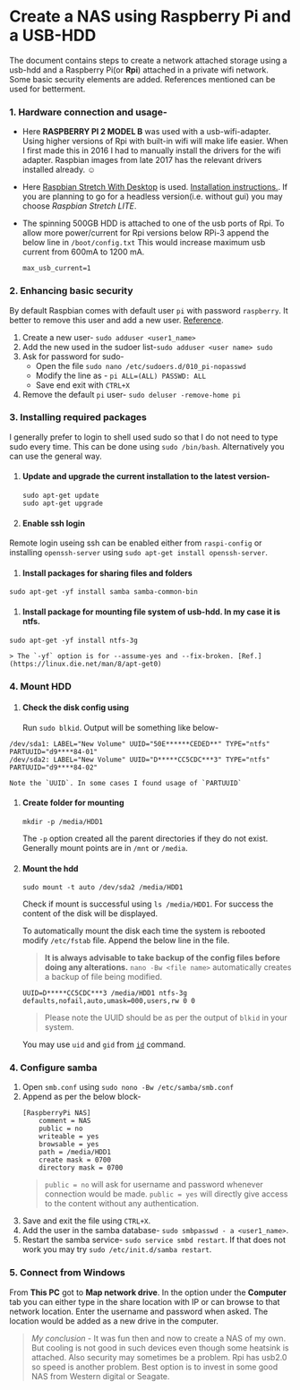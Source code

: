 # Create a NAS using Raspberry Pi and a USB-HDD
The document contains steps to create a network attached storage using a usb-hdd and a Raspberry Pi(or **Rpi**) attached in a private wifi network.
Some basic security elements are added. References mentioned can be used for betterment.

### 1. Hardware connection and usage-
- Here **RASPBERRY PI 2 MODEL B** was used with a usb-wifi-adapter. Using higher versions of Rpi with built-in wifi will make life easier. When I first made this in 2016 I had to manually install the drivers for the wifi adapter. Raspbian images from late 2017 has the relevant drivers installed already. :relaxed:
- Here [Raspbian Stretch With Desktop](https://www.raspberrypi.org/downloads/raspbian/) is used. [Installation instructions.](https://www.raspberrypi.org/documentation/installation/installing-images/README.md). If you are planning to go for a headless version(i.e. without gui) you may choose *Raspbian Stretch LITE*.
- The spinning 500GB HDD is attached to one of the usb ports of Rpi. To allow more power/current for Rpi versions below RPi-3 append the below line in ```/boot/config.txt```
This would increase maximum usb current from 600mA to 1200 mA.

	`max_usb_current=1`

### 2. Enhancing basic security
By default Raspbian comes with default user ```pi``` with password ```raspberry```. It better to remove this user and add a new user. [Reference](https://www.raspberrypi.org/documentation/configuration/security.md).
1. Create a new user- `sudo adduser <user1_name>`
1. Add the new used in the sudoer list-`sudo adduser <user name> sudo`
1. Ask for password for sudo-
	- Open the file `sudo nano /etc/sudoers.d/010_pi-nopasswd`
	- Modify the line as - `pi ALL=(ALL) PASSWD: ALL`
	- Save end exit with `CTRL+X`
1. Remove the default `pi` user- `sudo deluser -remove-home pi`

### 3. Installing required packages
I generally prefer to login to shell used sudo so that I do not need to type sudo every time.
This can be done using `sudo /bin/bash`.
Alternatively you can use the general way.
1.	#### Update and upgrade the current installation to the latest version-
	```
	sudo apt-get update
	sudo apt-get upgrade
	```
1.  #### Enable ssh login
Remote login useing ssh can be enabled either from `raspi-config` or installing `openssh-server` using `sudo apt-get install openssh-server`.
1.  #### Install packages for sharing files and folders
`sudo apt-get -yf install samba samba-common-bin`
1.  #### Install package for mounting file system of usb-hdd. In my case it is ntfs.
`sudo apt-get -yf install ntfs-3g`

	> The `-yf` option is for --assume-yes and --fix-broken. [Ref.](https://linux.die.net/man/8/apt-get0)

### 4. Mount HDD
1. #### Check the disk config using
	Run `sudo blkid`. Output will be something like below-
```
/dev/sda1: LABEL="New Volume" UUID="50E******CEDED**" TYPE="ntfs" PARTUUID="d9****84-01"
/dev/sda2: LABEL="New Volume" UUID="D*****CC5CDC***3" TYPE="ntfs" PARTUUID="d9****84-02"
```
	Note the `UUID`. In some cases I found usage of `PARTUUID`
1. #### Create folder for mounting
	`mkdir -p /media/HDD1`

	The `-p` option created all the parent directories if they do not exist. Generally mount points are in `/mnt` or `/media`.
1. #### Mount the hdd
	`sudo mount -t auto /dev/sda2 /media/HDD1`

	Check if mount is successful using `ls /media/HDD1`. For success the content of the disk will be displayed.

	To automatically mount the disk each time the system is rebooted modify `/etc/fstab` file. Append the below line in the file.
	> **It is always advisable to take backup of the config files before doing any alterations.** `nano -Bw <file name>` automatically creates a backup of file being modified.

	```
	UUID=D*****CC5CDC***3 /media/HDD1 ntfs-3g defaults,nofail,auto,umask=000,users,rw 0 0
	```
	> Please note the UUID should be as per the output of `blkid` in your system.

	You may use `uid` and `gid` from [`id`](https://kb.iu.edu/d/adwf) command.

### 4. Configure samba
1. Open `smb.conf` using `sudo nono -Bw /etc/samba/smb.conf`
1. Append as per the below block-
	```
	[RaspberryPi NAS]
		comment = NAS
		public = no
		writeable = yes
		browsable = yes
		path = /media/HDD1
		create mask = 0700
		directory mask = 0700
	```
	> `public = no` will ask for username and password whenever connection would be made. `public = yes` will directly give access to the content without any authentication.
1. Save and exit the file using `CTRL+X`.
1. Add the user in the samba database- `sudo smbpasswd - a <user1_name>`.
1. Restart the samba service- `sudo service smbd restart`. If that does not work you may try `sudo /etc/init.d/samba restart`.

### 5. Connect from Windows
From **This PC** got to **Map network drive**. In the option under the **Computer** tab you can either type in the share location with IP or can browse to that network location. Enter the username and password when asked. The location would be added as a new drive in the computer.

>*My conclusion* - It was fun then and now to create a NAS of my own. But cooling is not good in such devices even though some heatsink is attached. Also security may sometimes be a problem. Rpi has usb2.0 so speed is another problem. Best option is to invest in some good NAS from Western digital or Seagate.
